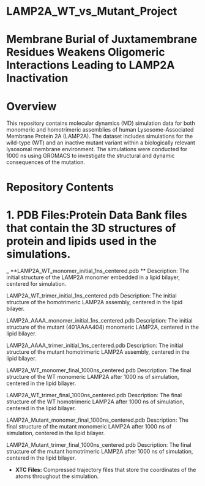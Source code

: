 # LAMP2A_WT_vs_Mutant_Project
# **Membrane Burial of Juxtamembrane Residues Weakens Oligomeric Interactions Leading to LAMP2A Inactivation**
# Overview
This repository contains molecular dynamics (MD) simulation data for both monomeric and homotrimeric assemblies of human Lysosome-Associated Membrane Protein 2A (LAMP2A). The dataset includes simulations for the wild-type (WT) and an inactive mutant variant within a biologically relevant lysosomal membrane environment. The simulations were conducted for 1000 ns using GROMACS to investigate the structural and dynamic consequences of the mutation.

# **Repository Contents**

#  1. PDB Files:Protein Data Bank files that contain the 3D structures of protein and lipids used in the simulations.

_ **LAMP2A_WT_monomer_initial_1ns_centered.pdb **
Description: The initial structure of the LAMP2A monomer embedded in a lipid bilayer, centered for simulation.

LAMP2A_WT_trimer_initial_1ns_centered.pdb
Description: The initial structure of the homotrimeric LAMP2A assembly, centered in the lipid bilayer.

LAMP2A_AAAA_monomer_initial_1ns_centered.pdb
Description: The initial structure of the mutant (401AAAA404) monomeric LAMP2A, centered in the lipid bilayer.

LAMP2A_AAAA_trimer_initial_1ns_centered.pdb
Description: The initial structure of the mutant homotrimeric LAMP2A assembly, centered in the lipid bilayer.

LAMP2A_WT_monomer_final_1000ns_centered.pdb
Description: The final structure of the WT monomeric LAMP2A after 1000 ns of simulation, centered in the lipid bilayer.

LAMP2A_WT_trimer_final_1000ns_centered.pdb
Description: The final structure of the WT homotrimeric LAMP2A after 1000 ns of simulation, centered in the lipid bilayer.

LAMP2A_Mutant_monomer_final_1000ns_centered.pdb
Description: The final structure of the mutant monomeric LAMP2A after 1000 ns of simulation, centered in the lipid bilayer.

LAMP2A_Mutant_trimer_final_1000ns_centered.pdb
Description: The final structure of the mutant homotrimeric LAMP2A after 1000 ns of simulation, centered in the lipid bilayer.





- **XTC Files:** Compressed trajectory files that store the coordinates of the atoms throughout the simulation.

